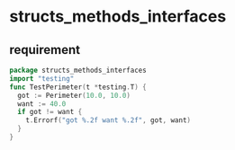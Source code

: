 # structs_methods_interfaces

## requirement

```go
package structs_methods_interfaces
import "testing"
func TestPerimeter(t *testing.T) {
  got := Perimeter(10.0, 10.0)
  want := 40.0
  if got != want {
    t.Errorf("got %.2f want %.2f", got, want)
  }
}
```
